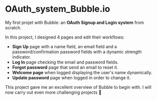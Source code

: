 # OAuth_system_Bubble.io
My first projet with Bubble: an **OAuth Signup and Login system** from scratch.

In this project, I designed 4 pages and edit their workflows:

- **Sign Up** page with a name field, an email field and a password/confirmation password fields with a dynamic strength indicator.
- **Log In** page checking the email and password fields.
- **Forgot password** page that send an email to reset it.
- **Welcome page** when logged displaying the user's name dynamically.
- **Update password** page when logged in order to change it.

This project gave me an excellent overview of Bubble to begin with. I will now carry out even more challenging projects :rocket:
